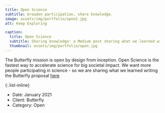 ```yaml
---
title: Open Science
subtitle: broaden participation, share knowledge.
image: assets/img/portfolio/open2.jpg
alt: Keep Exploring

caption:
  title: Open Science
  subtitle: Sharing knowledge: a Medium post sharing what we learned writing the Butterfly proposal.
  thumbnail: assets/img/portfolio/open.jpg
---
```

The Butterfly mission is open by design from inception.  Open Science is the fastest way to accelerate science for big societal impact. We want more people participating in science - so we are sharing what we learned writing the Butterfly proposal [here](https://medium.com/nasa-butterfly/how-to-write-a-great-nasa-proposal-2c6010faf7ab)

{:.list-inline}
- Date: January 2021
- Client: Butterfly
- Category: Open

